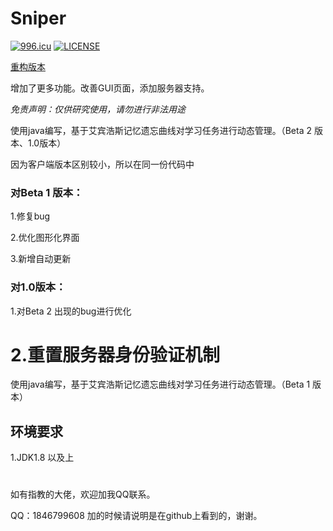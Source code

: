 # Sniper

<a href="https://996.icu"><img src="https://img.shields.io/badge/link-996.icu-red.svg" alt="996.icu" /></a>
[![LICENSE](https://img.shields.io/badge/license-Anti%20996-blue.svg)](https://github.com/996icu/996.ICU/blob/master/LICENSE)

[重构版本](https://github.com/Sniper970119/MemoryAssistInPython)

增加了更多功能。改善GUI页面，添加服务器支持。

*免责声明：仅供研究使用，请勿进行非法用途*


使用java编写，基于艾宾浩斯记忆遗忘曲线对学习任务进行动态管理。（Beta 2 版本、1.0版本）

因为客户端版本区别较小，所以在同一份代码中

### 对Beta 1 版本：

1.修复bug

2.优化图形化界面

3.新增自动更新

### 对1.0版本：

1.对Beta 2 出现的bug进行优化

2.重置服务器身份验证机制
=======
使用java编写，基于艾宾浩斯记忆遗忘曲线对学习任务进行动态管理。（Beta 1 版本）

## 环境要求

1.JDK1.8 以及上

#

如有指教的大佬，欢迎加我QQ联系。

QQ：1846799608 加的时候请说明是在github上看到的，谢谢。

